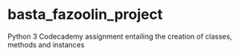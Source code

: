 # basta_fazoolin_project
Python 3 Codecademy assignment entailing the creation of classes, methods and instances

